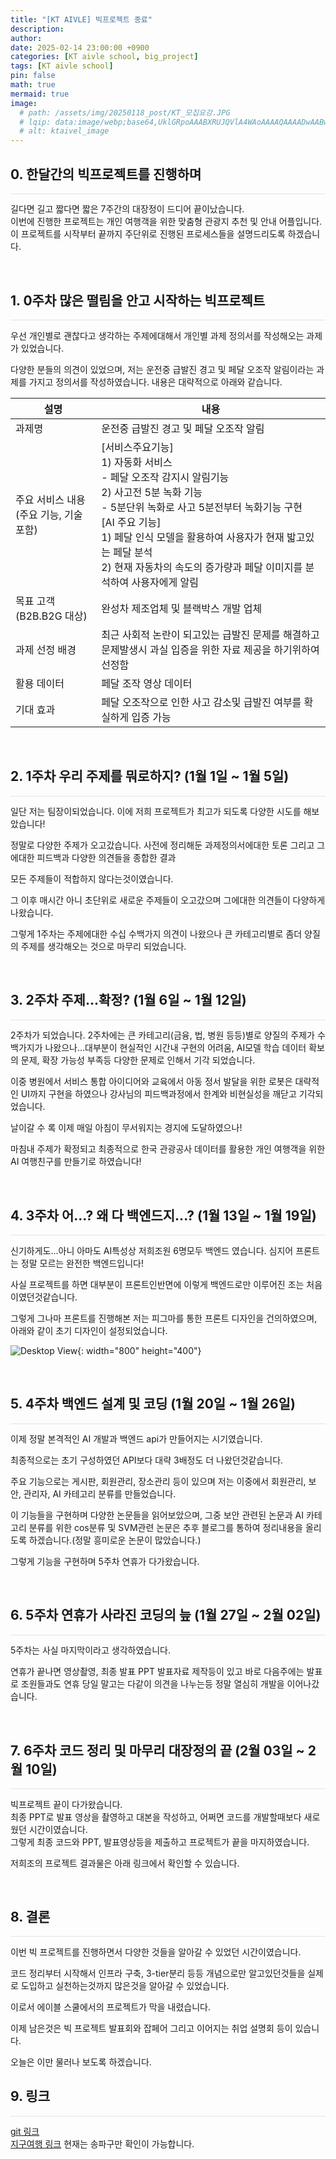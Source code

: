 ```yaml
---
title: "[KT AIVLE] 빅프로젝트 종료"
description: 
author:
date: 2025-02-14 23:00:00 +0900
categories: [KT aivle school, big_project]
tags: [KT aivle school]
pin: false
math: true
mermaid: true
image:
  # path: /assets/img/20250118_post/KT_모집요강.JPG
  # lqip: data:image/webp;base64,UklGRpoAAABXRUJQVlA4WAoAAAAQAAAADwAABwAAQUxQSDIAAAARL0AmbZurmr57yyIiqE8oiG0bejIYEQTgqiDA9vqnsUSI6H+oAERp2HZ65qP/VIAWAFZQOCBCAAAA8AEAnQEqEAAIAAVAfCWkAALp8sF8rgRgAP7o9FDvMCkMde9PK7euH5M1m6VWoDXf2FkP3BqV0ZYbO6NA/VFIAAAA
  # alt: ktaivel_image
---
```


## **0. 한달간의 빅프로젝트를 진행하며**
<hr style="height: 0.5px; background-color: rgba(0, 0, 0, .1); border: none;" />

길다면 길고 짧다면 짧은 7주간의 대장정이 드디어 끝이났습니다.  
이번에 진행한 프로젝트는 개인 여행객을 위한 맞춤형 관광지 추천 및 안내 어플입니다.  
이 프로젝트를 시작부터 끝까지 주단위로 진행된 프로세스들을 설명드리도록 하겠습니다.  

<br/>

## **1. 0주차 많은 떨림을 안고 시작하는 빅프로젝트**
<hr style="height: 0.5px; background-color: rgba(0, 0, 0, .1); border: none;" />

우선 개인별로 괜찮다고 생각하는 주제에대해서 개인별 과제 정의서를 작성해오는 과제가 있었습니다.

다양한 분들의 의견이 있었으며, 저는 운전중 급발진 경고 및 페달 오조작 알림이라는 과제를 가지고 정의서를 작성하였습니다.
내용은 대략적으로 아래와 같습니다.


| 설명                  | 내용                                                                                                                                                                                                                                                                                                                                                               |
|-----------------------|--------------------------------------------------------------------------------------------------------------------------------------------------------------------------------------------------------------------------------------------------------------------------------------------------------------------------------------------------------------------|
| 과제명            | 운전중 급발진 경고 및 페달 오조작 알림                        |
| 주요 서비스 내용<br>(주요 기능, 기술 포함)          | [서비스주요기능]<br>1) 자동화 서비스<br>- 페달 오조작 감지시 알림기능<br>2) 사고전 5분 녹화 기능<br>- 5분단위 녹화로 사고 5분전부터 녹화기능 구현<br>[AI 주요 기능]<br>1) 페달 인식 모델을 활용하여 사용자가 현재 밟고있는 페달 분석<br>2) 현재 자동차의 속도의 증가량과 페달 이미지를 분석하여 사용자에게 알림                       |
| 목표 고객(B2B.B2G 대상)   |완성차 제조업체 및 블랙박스 개발 업체                |
| 과제 선정 배경            | 최근 사회적 논란이 되고있는 급발진 문제를 해결하고 문제발생시 과실 입증을 위한 자료 제공을 하기위하여 선정함                        |
| 활용 데이터            | 페달 조작 영상 데이터                       |
| 기대 효과           | 페달 오조작으로 인한 사고 감소및 급발진 여부를 확실하게 입증 가능                     |

<br/>

## **2. 1주차 우리 주제를 뭐로하지? (1월 1일 ~ 1월 5일)**
<hr style="height: 0.5px; background-color: rgba(0, 0, 0, .1); border: none;" />

일단 저는 팀장이되었습니다. 이에 저희 프로젝트가 최고가 되도록 다양한 시도를 해보았습니다!  

정말로 다양한 주제가 오고갔습니다. 사전에 정리해둔 과제정의서에대한 토론 그리고 그에대한 피드백과 다양한 의견들을 종합한 결과

모든 주제들이 적합하지 않다는것이였습니다.  

그 이후 매시간 아니 초단위로 새로운 주제들이 오고갔으며 그에대한 의견들이 다양하게 나왔습니다.  

그렇게 1주차는 주제에대한 수십 수백가지 의견이 나왔으나 큰 카테고리별로 좀더 양질의 주제를 생각해오는 것으로 마무리 되었습니다.  

<br/>

## **3. 2주차 주제...확정? (1월 6일 ~ 1월 12일)**
<hr style="height: 0.5px; background-color: rgba(0, 0, 0, .1); border: none;" />

2주차가 되었습니다. 2주차에는 큰 카테고리(금융, 법, 병원 등등)별로 양질의 주제가 수백가지가 나왔으나...대부분이 현실적인 시간내 구현의 어려움, AI모델 학습 데이터 확보의 문제, 확장 가능성 부족등 다양한 문제로 인해서 기각 되었습니다.

이중 병원에서 서비스 통합 아이디어와 교육에서 아동 정서 발달을 위한 로봇은 대략적인 UI까지 구현을 하였으나 강사님의 피드백과정에서 한계와 비현실성을 깨닫고 기각되었습니다.  

날이갈 수 록 이제 매일 아침이 무서워지는 경지에 도달하였으나!

마침내 주제가 확정되고 최종적으로 한국 관광공사 데이터를 활용한 개인 여행객을 위한 AI 여행친구를 만들기로 하였습니다!  

<br/>


## **4. 3주차 어...? 왜 다 백엔드지...? (1월 13일 ~ 1월 19일)**
<hr style="height: 0.5px; background-color: rgba(0, 0, 0, .1); border: none;" />

신기하게도...아니 아마도 AI특성상 저희조원 6명모두 백엔드 였습니다. 심지어 프론트는 정말 모르는 완전한 백엔드입니다!  

사실 프로젝트를 하면 대부분이 프론트인반면에 이렇게 백엔드로만 이루어진 조는 처음이였던것같습니다.  

그렇게 그나마 프론트를 진행해본 저는 피그마를 통한 프론트 디자인을 건의하였으며, 아래와 같이 초기 디자인이 설정되었습니다.  

![Desktop View](/assets/img/20250214_post/figma.PNG){: width="800" height="400"}

<br/>


## **5. 4주차 백엔드 설계 및 코딩 (1월 20일 ~ 1월 26일)**
<hr style="height: 0.5px; background-color: rgba(0, 0, 0, .1); border: none;" />

이제 정말 본격적인 AI 개발과 백엔드 api가 만들어지는 시기였습니다.  

최종적으로는 초기 구성하였던 API보다 대략 3배정도 더 나왔던것같습니다.  

주요 기능으로는 게시판, 회원관리, 장소관리 등이 있으며 저는 이중에서 회원관리, 보안, 관리자, AI 카테고리 분류를 만들었습니다.  

이 기능들을 구현하며 다양한 논문들을 읽어보았으며, 그중 보안 관련된 논문과 AI 카테고리 분류를 위한 cos분류 및 SVM관련 논문은 추후 블로그를 통하여 정리내용을 올리도록 하겠습니다.(정말 흥미로운 논문이 많았습니다.)  

그렇게 기능을 구현하며 5주차 연휴가 다가왔습니다.  

<br/>


## **6. 5주차 연휴가 사라진 코딩의 늪 (1월 27일 ~ 2월 02일)**
<hr style="height: 0.5px; background-color: rgba(0, 0, 0, .1); border: none;" />
5주차는 사실 마지막이라고 생각하였습니다.  

연휴가 끝나면 영상촬영, 최종 발표 PPT 발표자료 제작등이 있고 바로 다음주에는 발표로 조원들과도 연휴 당일 말고는 다같이 의견을 나누는등 정말 열심히 개발을 이어나갔습니다.

<br/>


## **7. 6주차 코드 정리 및 마무리 대장정의 끝 (2월 03일 ~ 2월 10일)**
<hr style="height: 0.5px; background-color: rgba(0, 0, 0, .1); border: none;" />

빅프로젝트 끝이 다가왔습니다.  
최종 PPT로 발표 영상을 촬영하고 대본을 작성하고, 어쩌면 코드를 개발할때보다 새로웠던 시간이였습니다.  
그렇게 최종 코드와 PPT, 발표영상등을 제출하고 프로젝트가 끝을 마지하였습니다.  

저희조의 프로젝트 결과물은 아래 링크에서 확인할 수 있습니다.  

<br/>

## **8. 결론**
<hr style="height: 0.5px; background-color: rgba(0, 0, 0, .1); border: none;" />
이번 빅 프로젝트를 진행하면서 다양한 것들을 알아갈 수 있었던 시간이였습니다.  

코드 정리부터 시작해서 인프라 구축, 3-tier분리 등등 개념으로만 알고있던것들을 실제로 도입하고 실천하는것까지 많은것을 알아갈 수 있었습니다.  

이로서 에이블 스쿨에서의 프로젝트가 막을 내렸습니다.  

이제 남은것은 빅 프로젝트 발표회와 잡페어 그리고 이어지는 취업 설명회 등이 있습니다.  

오늘은 이만 물러나 보도록 하겠습니다.  

## **9. 링크**
<hr style="height: 0.5px; background-color: rgba(0, 0, 0, .1); border: none;" />

[git 링크](https://github.com/Team-Merge/jigu_travel)  
[지구여행 링크](https://jigu-travel.kro.kr/home)  현재는 송파구만 확인이 가능합니다.
